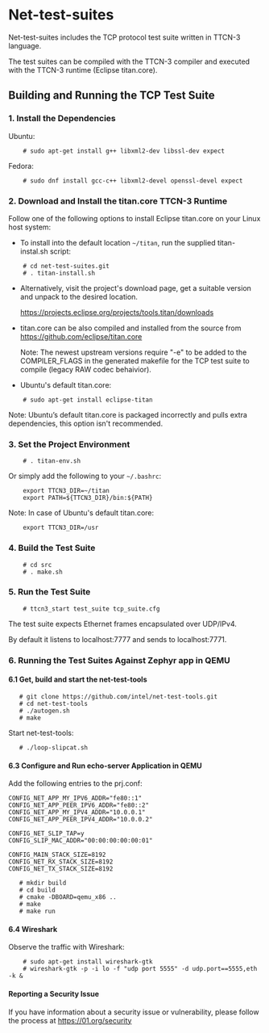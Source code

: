 
# Net-test-suites

Net-test-suites includes the TCP protocol test suite written in TTCN-3 language.

The test suites can be compiled with the TTCN-3 compiler and executed
with the TTCN-3 runtime (Eclipse titan.core).

## Building and Running the TCP Test Suite

### 1. Install the Dependencies

Ubuntu:

```
    # sudo apt-get install g++ libxml2-dev libssl-dev expect
```

Fedora:

```
    # sudo dnf install gcc-c++ libxml2-devel openssl-devel expect
```

### 2. Download and Install the titan.core TTCN-3 Runtime

Follow one of the following options to install Eclipse titan.core on your
Linux host system:

* To install into the default location ```~/titan```, run the supplied
titan-instal.sh script:

```
    # cd net-test-suites.git
    # . titan-install.sh
```

* Alternatively, visit the project's download page, get a suitable version
and unpack to the desired location.

    https://projects.eclipse.org/projects/tools.titan/downloads

* titan.core can be also compiled and installed from the source
from https://github.com/eclipse/titan.core

    Note: The newest upstream versions require "-e" to be added
    to the COMPILER_FLAGS in the generated makefile for the TCP test suite
    to compile (legacy RAW codec behaivior).

* Ubuntu's default titan.core:

```
    # sudo apt-get install eclipse-titan
```

Note: Ubuntu’s default titan.core is packaged incorrectly and pulls extra
dependencies, this option isn't recommended.

### 3. Set the Project Environment

```
    # . titan-env.sh
```

Or simply add the following to your ```~/.bashrc```:

```
    export TTCN3_DIR=~/titan
    export PATH=${TTCN3_DIR}/bin:${PATH}
```

Note: In case of Ubuntu's default titan.core:

```
    export TTCN3_DIR=/usr
```

### 4. Build the Test Suite

```
    # cd src
    # . make.sh
```

### 5. Run the Test Suite

```
    # ttcn3_start test_suite tcp_suite.cfg
```

The test suite expects Ethernet frames encapsulated over UDP/IPv4.

By default it listens to localhost:7777 and sends to localhost:7771.

### 6. Running the Test Suites Against Zephyr app in QEMU

#### 6.1 Get, build and start the net-test-tools

```
   # git clone https://github.com/intel/net-test-tools.git
   # cd net-test-tools
   # ./autogen.sh
   # make
```

Start net-test-tools:

```
   # ./loop-slipcat.sh
```

#### 6.3 Configure and Run echo-server Application in QEMU

Add the following entries to the prj.conf:

```
CONFIG_NET_APP_MY_IPV6_ADDR="fe80::1"
CONFIG_NET_APP_PEER_IPV6_ADDR="fe80::2"
CONFIG_NET_APP_MY_IPV4_ADDR="10.0.0.1"
CONFIG_NET_APP_PEER_IPV4_ADDR="10.0.0.2"

CONFIG_NET_SLIP_TAP=y
CONFIG_SLIP_MAC_ADDR="00:00:00:00:00:01"

CONFIG_MAIN_STACK_SIZE=8192
CONFIG_NET_RX_STACK_SIZE=8192
CONFIG_NET_TX_STACK_SIZE=8192
```

```
   # mkdir build
   # cd build
   # cmake -DBOARD=qemu_x86 ..
   # make
   # make run
```

#### 6.4 Wireshark

Observe the traffic with Wireshark:

```
    # sudo apt-get install wireshark-gtk
    # wireshark-gtk -p -i lo -f "udp port 5555" -d udp.port==5555,eth -k &
```

#### Reporting a Security Issue

If you have information about a security issue or vulnerability,
please follow the process at https://01.org/security

